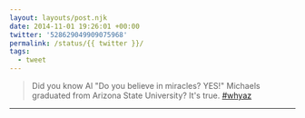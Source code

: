 ```yaml
---
layout: layouts/post.njk
date: 2014-11-01 19:26:01 +00:00
twitter: '528629049909075968'
permalink: /status/{{ twitter }}/
tags: 
  - tweet
---
```


> Did you know Al "Do you believe in miracles? YES!" Michaels graduated from Arizona State University? It's true. [#whyaz](https://twitter.com/hashtag/whyaz)

---
